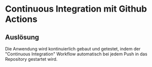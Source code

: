 # Continuous Integration mit Github Actions

## Auslösung

Die Anwendung wird kontinuierlich gebaut und getestet, indem der "Continuous Integration" Workflow automatisch bei jedem Push in das Repository gestartet wird.
